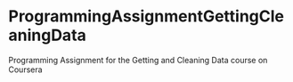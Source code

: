 # ProgrammingAssignmentGettingCleaningData
Programming Assignment for the Getting and Cleaning Data course on Coursera
